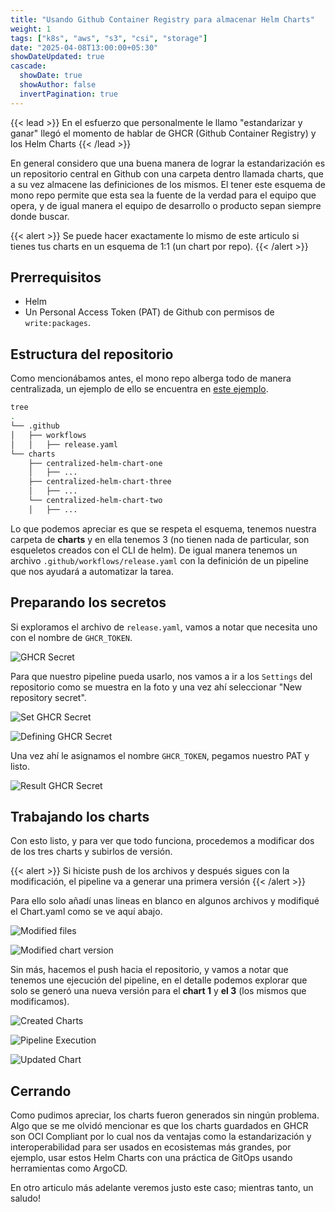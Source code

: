 ```yaml
---
title: "Usando Github Container Registry para almacenar Helm Charts"
weight: 1
tags: ["k8s", "aws", "s3", "csi", "storage"]
date: "2025-04-08T13:00:00+05:30"
showDateUpdated: true
cascade:
  showDate: true
  showAuthor: false
  invertPagination: true
---
```


{{< lead >}}
En el esfuerzo que personalmente le llamo "estandarizar y ganar" llegó el momento de hablar de GHCR (Github Container Registry) y los Helm Charts
{{< /lead >}}

En general considero que una buena manera de lograr la estandarización es un repositorio central en Github con una carpeta dentro llamada charts, que a su vez almacene las definiciones de los mismos. El tener este esquema de mono repo permite que esta sea la fuente de la verdad para el equipo que opera, y de igual manera el equipo de desarrollo o producto sepan siempre donde buscar.

{{< alert >}} Se puede hacer exactamente lo mismo de este articulo si tienes tus charts en un esquema de 1:1 (un chart por repo). {{< /alert >}}


## Prerrequisitos
- Helm
- Un Personal Access Token (PAT) de Github con permisos de `write:packages`.

## Estructura del repositorio
Como mencionábamos antes, el mono repo alberga todo de manera centralizada, un ejemplo de ello se encuentra en [este ejemplo](https://github.com/ElPoshoX/centralized-helm-charts).

````bash
tree
.
└── .github
│   ├── workflows
│   │   ├── release.yaml
└── charts
    ├── centralized-helm-chart-one
    │   ├── ...
    ├── centralized-helm-chart-three
    │   ├── ...
    └── centralized-helm-chart-two
    │   ├── ...
````

Lo que podemos apreciar es que se respeta el esquema, tenemos nuestra carpeta de **charts** y en ella tenemos 3 (no tienen nada de particular, son esqueletos creados con el CLI de helm).
De igual manera tenemos un archivo `.github/workflows/release.yaml` con la definición de un pipeline que nos ayudará a automatizar la tarea.

## Preparando los secretos
Si exploramos el archivo de `release.yaml`, vamos a notar que necesita uno con el nombre de `GHCR_TOKEN`.

![GHCR Secret](ghcr_secret.png "Secreto para Github Container Registry")

Para que nuestro pipeline pueda usarlo, nos vamos a ir a los `Settings` del repositorio como se muestra en la foto y una vez ahí seleccionar "New repository secret".


![Set GHCR Secret](set_secret.png "Creando secreto para GHCR")

![Defining GHCR Secret](define_secret.png "Definiendo secreto para GHCR")

Una vez ahí le asignamos el nombre `GHCR_TOKEN`, pegamos nuestro PAT y listo.

![Result GHCR Secret](result_secret.png "Secreto para GHCR listo")


## Trabajando los charts
Con esto listo, y para ver que todo funciona, procedemos a modificar dos de los tres charts y subirlos de versión.

{{< alert >}} Si hiciste push de los archivos y después sigues con la modificación, el pipeline va a generar una primera versión {{< /alert >}}

Para ello solo añadí unas lineas en blanco en algunos archivos y modifiqué el Chart.yaml como se ve aquí abajo.

![Modified files](git_status.png "Archivos modificados")

![Modified chart version](updated_chart.png "Subiendo la versión del chart")


Sin más, hacemos el push hacia el repositorio, y vamos a notar que tenemos une ejecución del pipeline, en el detalle podemos explorar que solo se generó una nueva versión para el **chart 1** y **el 3** (los mismos que modificamos).

![Created Charts](created_charts.png "Charts creados por pipeline (version inicial)")

![Pipeline Execution](pipeline_execution.png "Pipeline modificando charts modificados")

![Updated Chart](new_version_result_charts.png "Charts modificados (1 y 3)")


## Cerrando
Como pudimos apreciar, los charts fueron generados sin ningún problema. Algo que se me olvidó mencionar es que los charts guardados en GHCR son OCI Compliant por lo cual nos da ventajas como la estandarización y interoperabilidad para ser usados en ecosistemas más grandes, por ejemplo, usar estos Helm Charts con una práctica de GitOps usando herramientas como ArgoCD.

En otro articulo más adelante veremos justo este caso; mientras tanto, un saludo!